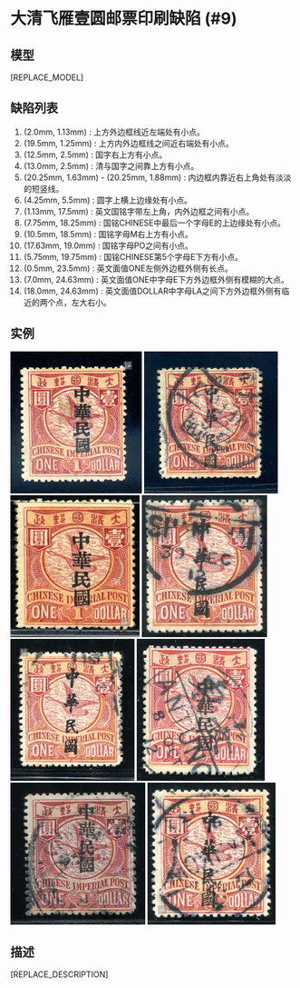 # 大清飞雁壹圆邮票印刷缺陷 (#9)

## 模型
[REPLACE_MODEL]

## 缺陷列表
1. (2.0mm, 1.13mm) :  上方外边框线近左端处有小点。
1. (19.5mm, 1.25mm) :  上方内外边框线之间近右端处有小点。
1. (12.5mm, 2.5mm) :  国字右上方有小点。
1. (13.0mm, 2.5mm) :  清与国字之间靠上方有小点。
1. (20.25mm, 1.63mm) - (20.25mm, 1.88mm) :  内边框内靠近右上角处有淡淡的短竖线。
1. (4.25mm, 5.5mm) :  圆字上横上边缘处有小点。
1. (1.13mm, 17.5mm) :  英文国铭字带左上角，内外边框之间有小点。
1. (7.75mm, 18.25mm) :  国铭CHINESE中最后一个字母E的上边缘处有小点。
1. (10.5mm, 18.5mm) :  国铭字母M右上方有小点。
1. (17.63mm, 19.0mm) :  国铭字母PO之间有小点。
1. (5.75mm, 19.75mm) :  国铭CHINESE第5个字母E下方有小点。
1. (0.5mm, 23.5mm) :  英文面值ONE左侧外边框外侧有长点。
1. (7.0mm, 24.63mm) :  英文面值ONE中字母E下方外边框外侧有模糊的大点。
1. (18.0mm, 24.63mm) :  英文面值DOLLAR中字母LA之间下方外边框外侧有临近的两个点，左大右小。


## 实例
<img src="2009-07-02_00027050132A.jpg" height=250/>
<img src="2009-07-08_00027292019A.jpg" height=250/>
<img src="2011-01-12_00039633029A.jpg" height=250/>
<img src="2012-04-22_00060343144A.jpg" height=250/>
<img src="2013-04-23_00108871021A.jpg" height=250/>
<img src="2014-02-27_00137948048A.jpg" height=250/>
<img src="2015-06-25_00178336009A.jpg" height=250/>
<img src="2016-05-07_00210435021A.jpg" height=250/>


## 描述
[REPLACE_DESCRIPTION]
